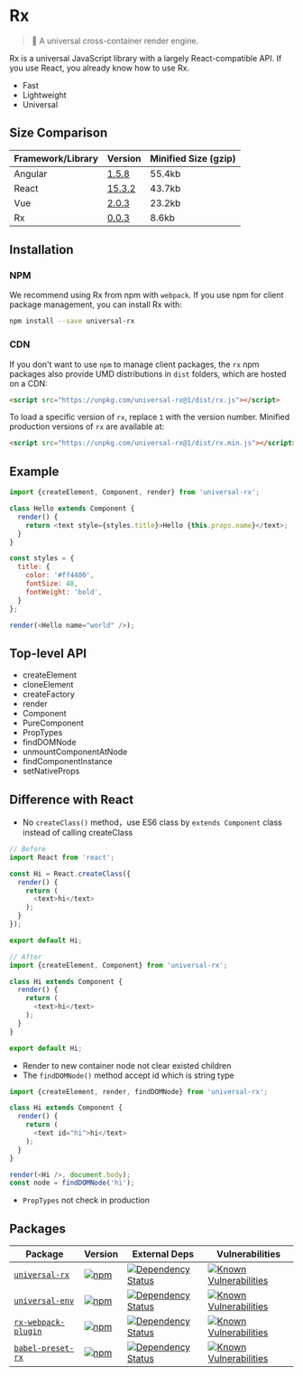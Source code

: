 Rx
==
> :rocket: A universal cross-container render engine.

Rx is a universal JavaScript library with a largely React-compatible API. If you use React, you already know how to use Rx.

* Fast
* Lightweight
* Universal

## Size Comparison

| Framework/Library     | Version         | Minified Size (gzip) |
|-----------------------|-----------------|----------------------|
| Angular               | [1.5.8](https://unpkg.com/angular@1.5.8/angular.min.js)       | 55.4kb      |
| React                 | [15.3.2](https://unpkg.com/react@15.3.2/dist/react.min.js)    | 43.7kb      |
| Vue                   | [2.0.3](https://unpkg.com/vue@2.0.3/dist/vue.min.js)          | 23.2kb      |
| Rx                    | [0.0.3](https://unpkg.com/universal-rx@0.0.3/dist/rx.min.js)  | 8.6kb       |

## Installation

### NPM
We recommend using Rx from npm with `webpack`. If you use npm for client package management, you can install Rx with:
```sh
npm install --save universal-rx
```

### CDN

If you don't want to use `npm` to manage client packages, the `rx` npm packages also provide UMD distributions in `dist` folders, which are hosted on a CDN:
```html
<script src="https://unpkg.com/universal-rx@1/dist/rx.js"></script>
```

To load a specific version of `rx`, replace `1` with the version number.
Minified production versions of `rx` are available at:
```html
<script src="https://unpkg.com/universal-rx@1/dist/rx.min.js"></script>
```

## Example

```js
import {createElement, Component, render} from 'universal-rx';

class Hello extends Component {
  render() {
    return <text style={styles.title}>Hello {this.props.name}</text>;
  }
}

const styles = {
  title: {
    color: '#ff4400',
    fontSize: 48,
    fontWeight: 'bold',
  }
};

render(<Hello name="world" />);
```

## Top-level API

* createElement
* cloneElement
* createFactory
* render
* Component
* PureComponent
* PropTypes
* findDOMNode
* unmountComponentAtNode
* findComponentInstance
* setNativeProps

## Difference with React

* No `createClass()` method，use ES6 class by `extends Component` class instead of calling createClass

```js
// Before
import React from 'react';

const Hi = React.createClass({
  render() {
    return (
      <text>hi</text>
    );
  }
});

export default Hi;
```

```js
// After
import {createElement, Component} from 'universal-rx';

class Hi extends Component {
  render() {
    return (
      <text>hi</text>
    );
  }
}

export default Hi;
```

* Render to new container node not clear existed children
* The `findDOMNode()` method accept id which is string type

```js
import {createElement, render, findDOMNode} from 'universal-rx';

class Hi extends Component {
  render() {
    return (
      <text id="hi">hi</text>
    );
  }
}

render(<Hi />, document.body);
const node = findDOMNode('hi');
```

* `PropTypes` not check in production

## Packages

| Package | Version | External Deps | Vulnerabilities |
|--------|-------|------------|-----------|
| [`universal-rx`](/packages/universal-rx) | [![npm](https://img.shields.io/npm/v/universal-rx.svg)](https://www.npmjs.com/package/universal-rx) | [![Dependency Status](https://david-dm.org/alibaba/rx.svg?path=packages/universal-rx)](https://david-dm.org/alibaba/rx.svg?path=packages/universal-rx) | [![Known Vulnerabilities](https://snyk.io/test/npm/universal-rx/badge.svg)](https://snyk.io/test/npm/universal-rx) |
| [`universal-env`](/packages/universal-env) | [![npm](https://img.shields.io/npm/v/universal-env.svg)](https://www.npmjs.com/package/universal-env) | [![Dependency Status](https://david-dm.org/alibaba/rx.svg?path=packages/universal-env)](https://david-dm.org/alibaba/rx.svg?path=packages/universal-env) | [![Known Vulnerabilities](https://snyk.io/test/npm/universal-env/badge.svg)](https://snyk.io/test/npm/universal-env) |
| [`rx-webpack-plugin`](/packages/rx-webpack-plugin) | [![npm](https://img.shields.io/npm/v/rx-webpack-plugin.svg)](https://www.npmjs.com/package/rx-webpack-plugin) | [![Dependency Status](https://david-dm.org/alibaba/rx.svg?path=packages/rx-webpack-plugin)](https://david-dm.org/alibaba/rx.svg?path=packages/rx-webpack-plugin) | [![Known Vulnerabilities](https://snyk.io/test/npm/rx-webpack-plugin/badge.svg)](https://snyk.io/test/npm/rx-webpack-plugin) |
| [`babel-preset-rx`](/packages/babel-preset-rx) | [![npm](https://img.shields.io/npm/v/babel-preset-rx.svg)](https://www.npmjs.com/package/babel-preset-rx) | [![Dependency Status](https://david-dm.org/alibaba/rx.svg?path=packages/babel-preset-rx)](https://david-dm.org/alibaba/rx.svg?path=packages/babel-preset-rx) | [![Known Vulnerabilities](https://snyk.io/test/npm/babel-preset-rx/badge.svg)](https://snyk.io/test/npm/babel-preset-rx) |
